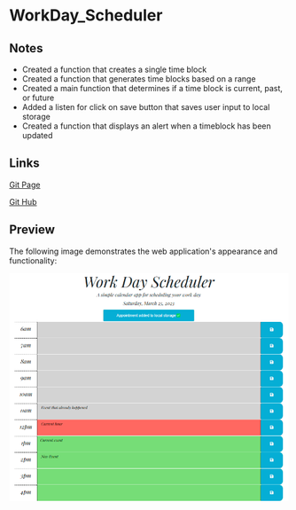 # WorkDay_Scheduler

## Notes
* Created a function that creates a single time block
* Created a function that generates time blocks based on a range
* Created a main function that determines if a time block is current, past, or    future
* Added a listen for click on save button that saves user input to local storage
* Created a function that displays an alert when a timeblock has been updated

##  Links

[Git Page](https://daniel-covington.github.io/WorkDay_Scheduler/)

[Git Hub](https://github.com/Daniel-Covington/WorkDay_Scheduler)

## Preview

The following image demonstrates the web application's appearance and functionality:

![Preview of Website(Desktop)](./Assets/images/Preview.png)
